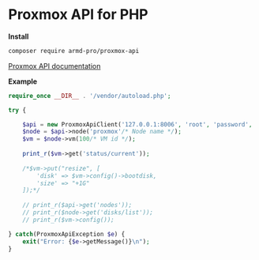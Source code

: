 # Proxmox API for PHP

**Install**
```bash
composer require armd-pro/proxmox-api
```

[Proxmox API documentation](https://pve.proxmox.com/pve-docs/api-viewer/index.html)

**Example**
```php
require_once __DIR__ . '/vendor/autoload.php';

try {

    $api = new ProxmoxApiClient('127.0.0.1:8006', 'root', 'password', 'pam');
    $node = $api->node('proxmox'/* Node name */);
    $vm = $node->vm(100/* VM id */);
    
    print_r($vm->get('status/current'));
    
    /*$vm->put("resize", [
        'disk' => $vm->config()->bootdisk,
        'size' => "+1G"
    ]);*/
    
    // print_r($api->get('nodes'));
    // print_r($node->get('disks/list'));
    // print_r($vm->config());

} catch(ProxmoxApiException $e) {
    exit("Error: {$e->getMessage()}\n");
}
```